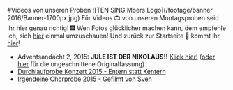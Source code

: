 #Videos von unseren Proben
![TEN SING Moers Logo](/footage/banner 2016/Banner-1700px.jpg)
Für Videos :tv: von unseren Montagsproben seid ihr hier genau richtig! :fireworks: Wen Fotos glücklicher machen kann, dem empfehle ich, sich [hier](../Fotos/Proben.md) einmal umzuschauen! Und zurück zur Startseite :page_with_curl: kommt ihr [hier](../../Links.md)!

* Adventsandacht 2, 2015: **JULE IST DER NIKOLAUS!!** [Klick hier!](https://www.youtube.com/watch?v=vmY8f8g0ISk) ([oder hier](https://www.youtube.com/watch?v=bouE8SAgRj0) für die ungeschnittene Originalfassung)
* [Durchlaufprobe Konzert 2015 - Entern statt Kentern](https://www.youtube.com/watch?v=hxiDabQD1vA)
* [Irgendeine Chorprobe 2015 - Gefilmt von Sven](https://www.youtube.com/watch?v=ClJkxLV3qLU)
